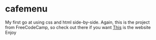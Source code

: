 # cafemenu
My first go at using css and html side-by-side. Again, this is the project from FreeCodeCamp, so check out there if you want
[This](https://christopherswebdev.github.io/cafemenu) is the website
Enjoy
